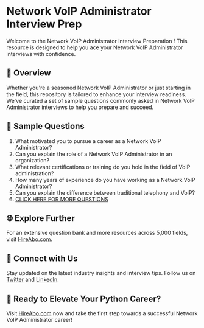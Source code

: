# Network VoIP Administrator Interview Prep

Welcome to the Network VoIP Administrator Interview Preparation ! This resource is designed to help you ace your Network VoIP Administrator interviews with confidence.

## 🚀 Overview

Whether you're a seasoned Network VoIP Administrator or just starting in the field, this repository is tailored to enhance your interview readiness. We've curated a set of sample questions commonly asked in Network VoIP Administrator interviews to help you prepare and succeed.

## 📝 Sample Questions

1. What motivated you to pursue a career as a Network VoIP Administrator?
2. Can you explain the role of a Network VoIP Administrator in an organization?
3. What relevant certifications or training do you hold in the field of VoIP administration?
4. How many years of experience do you have working as a Network VoIP Administrator?
5. Can you explain the difference between traditional telephony and VoIP?
6. [CLICK HERE FOR MORE QUESTIONS](https://hireabo.com/job/0_1_37/Network%20VoIP%20Administrator)

## 🌐 Explore Further

For an extensive question bank and more resources across 5,000 fields, visit [HireAbo.com](https://www.hireabo.com).

## 📱 Connect with Us

Stay updated on the latest industry insights and interview tips. Follow us on [Twitter](https://twitter.com/hireabo) and [LinkedIn](https://www.linkedin.com/in/hire-abo-3609972a8/).

## 🚀 Ready to Elevate Your Python Career?

Visit [HireAbo.com](https://www.hireabo.com) now and take the first step towards a successful Network VoIP Administrator career!